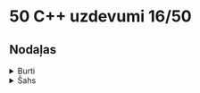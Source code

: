 # 50 C++ uzdevumi 16/50
## Nodaļas
<details>
<summary>Burti</summary>
<br>
  
## Burti 1 - 'a' skaits vārdā

### Definīcija
> Uzdevums sameklēt burtu 'a' skaitu dotajā vārdā.

### Ievaddatu raksturojums
> Ievaddatu vienīgajā rindā dots vārds. Vārda maksimālais burtu skaits ir 100.

### Izvaddatu raksturojums
> Izvaddatu vienīgajā rindā jāizvada viens skaitlis, kas norāda cik reižu šajā vārdā ir atkārtojies burts 'a'?

## Paraugdati
#### **Stdin**
<pre><code>abra</code></pre>
#### **Stdout**
<pre><code>2</code></pre>

### Mans rezultāts
> 5/5 punkti
### Links uz kodu
https://github.com/zieduvija/cpp50/blob/master/src/burti1.cpp
### Links uz uzdevumu
https://clevercode.lv/task/show/burti1
  


## Burti 2 - vārds no pirmajiem burtiem

### Definīcija
> Izdrukāt vārdu, kas veidojas no citu vārdu pirmajiem burtiem.

### Ievaddatu raksturojums
> Katrā no ievaddatu piecām rindām dots viens vārds.

### Izvaddatu raksturojums
> Izvaddatu vienīgajā rindā ir vārds, kas sastāv no piecu doto vārdu pirmajiem burtiem.

## Paraugdati
#### **Stdin**
<pre><code>sile<br>
abra<br>
upe<br>
lietus<br>
ezers</code></pre>
#### **Stdout**
<pre><code>saule</code></pre>

### Mans rezultāts
> 5/5 punkti
### Links uz kodu
https://github.com/zieduvija/cpp50/blob/master/src/burti2.cpp
### Links uz uzdevumu
https://clevercode.lv/task/show/burti2


## Burti 3 - pēdejais burts vārdā

### Definīcija
> Atrast vārda pēdējo burtu.

### Ievaddatu raksturojums
> Ievaddatu vienīgajā rindā dots vārds.

### Izvaddatu raksturojums
> Izvaddatu vienīgajā rindā ir dotā vārda pēdējais burts.

## Paraugdati
#### **Stdin**
<pre><code>bulta</code></pre>
#### **Stdout**
<pre><code>a</code></pre>

### Mans rezultāts
> 5/5 punkti
### Links uz kodu
https://github.com/zieduvija/cpp50/blob/master/src/burti2.cpp
### Links uz uzdevumu
https://clevercode.lv/task/show/burti3


## Burti 4 - dotā burta skaits vārdā

### Definīcija
> Atrast cik reižu dotais burts atkārtojas dotajā vārdā.

### Ievaddatu raksturojums
> Ievaddatu pirmajā rindā ir dots vārds, kura garums nepārsniedz 20 simbolus, bet otrajā rindā burts.

### Izvaddatu raksturojums
> Izvaddatu vienīgajā rindā ir skaitlis, kas norāda cik reižu dotais burts atkārtojas dotajā vārdā.

## Paraugdati
#### **Stdin**
<pre><code>abra<br>
a</code></pre>
#### **Stdout**
<pre><code>2</code></pre>

### Mans rezultāts
> 5/5 punkti
### Links uz kodu
https://github.com/zieduvija/cpp50/blob/master/src/burti4.cpp
### Links uz uzdevumu
https://clevercode.lv/task/show/burti4




## Burti 5 - kurš burts primais?

### Definīcija
> Atrast cik reižu dotais burts atkārtojas dotajā vārdā.

### Ievaddatu raksturojums
> Dots vārds, kura garums nepārsniedz 20 burtus un 2 burti. Atrast un izvadīt to burtu no diviem dotajiem, kurš, lasot doto vārdu, parādās pirmais. Zināms, ka katrs no burtiem vārdā sastopams tieši vienu reizi.

### Izvaddatu raksturojums
> Izvaddatu vienīgajā rindā ir atrastais burts.

## Paraugdati
#### **Stdin**
<pre><code>pasaka<br>
k<br>
s</code></pre>
#### **Stdout**
<pre><code>s</code></pre>

### Mans rezultāts
> 5/5 punkti
### Links uz kodu
https://github.com/zieduvija/cpp50/blob/master/src/burti5.cpp
### Links uz uzdevumu
https://clevercode.lv/task/show/burti5




## Burti 6 - vārda veidošana

### Definīcija
> Doti 2 vārdi, kuru garums nepārsniedz 20 burtus. Pārbaudīt vai no pirmā vārda burtiem var izveidot otro vārdu. Zināms, ka otrais vārds ir īsāks par pirmo un tajā neviens burts neatkārtojas. Atbildes ir **Var** un  **Nevar**.

### Ievaddatu raksturojums
> Ievaddatu pirmajās divās rindās doti 2 vārdi.


### Izvaddatu raksturojums
> Izvaddatu vienīgajā rindā ir vārds **Var** vai **Nevar**.

## Paraugdati
#### **Stdin**
<pre><code>saule<br>
sula</code></pre>
#### **Stdout**
<pre><code>Var</code></pre>

### Mans rezultāts
> 5/5 punkti
### Links uz kodu
https://github.com/zieduvija/cpp50/blob/master/src/burti6.cpp
### Links uz uzdevumu
https://clevercode.lv/task/show/burti6


## Burti 7 - aizstāj burtu

### Definīcija
> Dots vārds un 2 burti. Uzdevums sameklēt dotajā vārdā visus burtus, kas vienādi ar pirmo doto burtu un aizstāt tos ar otro doto burtu.

### Ievaddatu raksturojums
> Ievaddatu pirmajā rindā dots vārds, bet otrajā un trešajā rindā viens burts.


### Izvaddatu raksturojums
> Izvaddatu vienīgajā rindā jāizvada vārds pēc pārveidošanas..

## Paraugdati
#### **Stdin**
<pre><code>lapa<br>
a<br>
u</code></pre>
#### **Stdout**
<pre><code>lupu</code></pre>

### Mans rezultāts
> 5/5 punkti
### Links uz kodu
https://github.com/zieduvija/cpp50/blob/master/src/burti7.cpp
### Links uz uzdevumu
https://clevercode.lv/task/show/burti7

</details>

<details>
<summary>Šahs</summary>
<br>

## Šahs

### Definīcija
Uz 8x8 šaha galdiņa viena no lauciņiem novietots tornis. Galdiņa vertikāles un horizontāles tiek apzīmētas tā, kā redzams zīmējumā. Tādējādi katra lauciņa apzīmējums ir burts kopā ar ciparu, piemēram, b6, g1.

![sahs1-1](https://user-images.githubusercontent.com/118617121/224571166-2636287e-55d7-4479-8798-070da2f7fb78.gif)

Uzrakstiet programmu, kas noskaidro, ar kādu mazāko gājienu skaitu dotajā lauciņā novietotais tornis var nokļūt uz katru no 64 šaha galdiņa lauciņiem!

## Šahs 1 - Tornis

### Ievaddatu raksturojums
Ievaddatu vienīgajā rindā dots lauciņš (burts kopā ar ciparu, bez atdalošajām tukšumzīmēm), kurā novietots **tornis**.
### Izvaddatu raksturojums
Jāizvada 8 rindas, pa 8 simboliem katrā rindā. i-tās rindas j-tais simbols norāda, ar kādu mazāko gājienu skaitu tornis no sākuma rūtiņas var nokļūt lauciņā, kas atrodas uz (9-i)-tās horizontāles un j-tās vertikāles. Ja kādā lauciņā nokļūt nav iespējams, tad attiecīgajā pozīcijā jāizvada simbols “\*”.
## Paraugdati
#### **Stdin**
<pre><code>b6</code></pre>
#### **Stdout**
<pre><code>21222222<br>
21222222<br>
10111111<br>
21222222<br>
21222222<br>
21222222<br>
21222222<br>
21222222<br></code></pre>

### Mans rezultāts
> 17/17 punkti
### Links uz kodu
https://github.com/zieduvija/cpp50/blob/master/src/sahs1.cpp
### Links uz uzdevumu
https://clevercode.lv/task/show/sahs1


## Šahs 2 - Laidnis

### Ievaddatu raksturojums
Ievaddatu vienīgajā rindā dots lauciņš (burts kopā ar ciparu, bez atdalošajām tukšumzīmēm), kurā novietots **laidnis**.
### Izvaddatu raksturojums
Jāizvada 8 rindas, pa 8 simboliem katrā rindā. i-tās rindas j-tais simbols norāda, ar kādu mazāko gājienu skaitu laidnis no sākuma rūtiņas var nokļūt lauciņā, kas atrodas uz (9-i)-tās horizontāles un j-tās vertikāles. Ja kādā lauciņā nokļūt nav iespējams, tad attiecīgajā pozīcijā jāizvada simbols “\*”.

## Paraugdati
#### **Stdin**
<pre><code>b6</code></pre>
#### **Stdout**
<pre><code>*2*1*2*2<br>
1*1*2*2*<br>
*0*2*2*2<br>
1*1*2*2*<br>
*2*1*2*2<br>
2*2*1*2*<br>
*2*2*1*2<br>
2*2*2*1*</code></pre>

### Mans rezultāts
> 17/17 punkti
### Links uz kodu
https://github.com/zieduvija/cpp50/blob/master/src/sahs2.cpp
### Links uz uzdevumu
https://clevercode.lv/task/show/sahs2

## Šahs 3 - Dāma

### Ievaddatu raksturojums
Ievaddatu vienīgajā rindā dots lauciņš (burts kopā ar ciparu, bez atdalošajām tukšumzīmēm), kurā novietots **dāma**.

### Izvaddatu raksturojums
Jāizvada 8 rindas, pa 8 simboliem katrā rindā. i-tās rindas j-tais simbols norāda, ar kādu mazāko gājienu skaitu dāma no sākuma rūtiņas var nokļūt lauciņā, kas atrodas uz (9-i)-tās horizontāles un j-tās vertikāles. Ja kādā lauciņā nokļūt nav iespējams, tad attiecīgajā pozīcijā jāizvada simbols “\*”.

## Paraugdati
#### **Stdin**
<pre><code>b6</code></pre>
#### **Stdout**
<pre><code>21212222<br>
11122222<br>
10111111<br>
11122222<br>
21212222<br>
21221222<br>
21222122<br>
21222212<br></code></pre>

### Mans rezultāts
> 17/17 punkti
### Links uz kodu
https://github.com/zieduvija/cpp50/blob/master/src/sahs3.cpp
### Links uz uzdevumu
https://clevercode.lv/task/show/sahs3

## Šahs 4 - Karalis

### Ievaddatu raksturojums
Ievaddatu vienīgajā rindā dots lauciņš (burts kopā ar ciparu, bez atdalošajām tukšumzīmēm), kurā novietots **karalis**.

### Izvaddatu raksturojums
Jāizvada 8 rindas, pa 8 simboliem katrā rindā. i-tās rindas j-tais simbols norāda, ar kādu mazāko gājienu skaitu karalis no sākuma rūtiņas var nokļūt lauciņā, kas atrodas uz (9-i)-tās horizontāles un j-tās vertikāles. Ja kādā lauciņā nokļūt nav iespējams, tad attiecīgajā pozīcijā jāizvada simbols “\*”.


## Paraugdati
#### **Stdin**
<pre><code>b6</code></pre>
#### **Stdout**
<pre><code>22223456<br>
11123456<br>
10123456<br>
11123456<br>
22223456<br>
33333456<br>
44444456<br>
55555556<br></code></pre>

### Mans rezultāts
> 17/17 punkti
### Links uz kodu
https://github.com/zieduvija/cpp50/blob/master/src/sahs4.cpp
### Links uz uzdevumu
https://clevercode.lv/task/show/sahs4

## Šahs 5 - Zirdziņš

### Ievaddatu raksturojums
Izvaddatu vienīgajā rindā dots lauciņš (burts kopā ar ciparu, bez atdalošajām tukšumzīmēm), kurā novietots **zirdziņš**.

### Izvaddatu raksturojums
Jāizvada 8 rindas, pa 8 simboliem katrā rindā. i-tās rindas j-tais simbols norāda, ar kādu mazāko gājienu skaitu karalis no sākuma rūtiņas var nokļūt lauciņā, kas atrodas uz (9-i)-tās horizontāles un j-tās vertikāles. Ja kādā lauciņā nokļūt nav iespējams, tad attiecīgajā pozīcijā jāizvada simbols “\*”.


## Paraugdati
#### **Stdin**
<pre><code>b6</code></pre>
#### **Stdout**
<pre><code>12143234<br>
23212343<br>
30323234<br>
23212343<br>
12143234<br>
23232343<br>
32323434<br>
43434345<br></code></pre>

### Mans rezultāts
> 17/17 punkti
### Links uz kodu
https://github.com/zieduvija/cpp50/blob/master/src/sahs5.cpp
### Links uz uzdevumu
https://clevercode.lv/task/show/sahs5

## Šahs 6 - Tornis ar šķērsli

### Ievaddatu raksturojums
Ievaddatu pirmajā rindā dots lauciņš (burts kopā ar ciparu, bez atdalošajām tukšumzīmēm), kurā novietots **tornis**. Otrajā rindā dots **izgrieztais lauciņš**. Zināms, ka abi dotie lauciņi ir atšķirīgi.



### Izvaddatu raksturojums
Jāizvada 8 rindas, pa 8 simboliem katrā rindā. i-tās rindas j-tais simbols norāda, ar kādu mazāko gājienu skaitu **tornis** no sākuma lauciņa var nokļūt lauciņā, kas atrodas uz (9-i)-tās horizontāles un j-tās vertikāles. Ja kādā lauciņā nokļūt nav iespējams, tad attiecīgajā pozīcijā jāizvada simbols “\*”.


## Paraugdati
#### **Stdin**
<pre><code>b6<br>
f6</code></pre>
#### **Stdout**
<pre><code>21222222<br>
21222222<br>
10111*33<br>
21222222<br>
21222222<br>
21222222<br>
21222222<br>
21222222<br></code></pre>

### Mans rezultāts
> 17/17 punkti
### Links uz kodu
https://github.com/zieduvija/cpp50/blob/master/src/sahs6.cpp
### Links uz uzdevumu
https://clevercode.lv/task/show/sahs6


## Šahs 7 - Laidnis ar šķērsli

### Ievaddatu raksturojums
Ievaddatu pirmajā rindā dots lauciņš (burts kopā ar ciparu, bez atdalošajām tukšumzīmēm), kurā novietots **laidnis**. Otrajā rindā dots **izgrieztais lauciņš**. Zināms, ka abi dotie lauciņi ir atšķirīgi.



### Izvaddatu raksturojums
Jāizvada 8 rindas, pa 8 simboliem katrā rindā. i-tās rindas j-tais simbols norāda, ar kādu mazāko gājienu skaitu **laidnis** no sākuma lauciņa var nokļūt lauciņā, kas atrodas uz (9-i)-tās horizontāles un j-tās vertikāles. Ja kādā lauciņā nokļūt nav iespējams, tad attiecīgajā pozīcijā jāizvada simbols “\*”.


## Paraugdati
#### **Stdin**
<pre><code>b6<br>
f6</code></pre>
#### **Stdout**
<pre><code>*2*3*2*2<br>
2*2***2*<br>
*2*2*2*1<br>
2*2*2*1*<br>
*2*2*1*2<br>
1*2*1*2*<br>
*1*1*2*2<br>
2*0*2*2*<br></code></pre>

### Mans rezultāts
> 17/17 punkti
### Links uz kodu
https://github.com/zieduvija/cpp50/blob/master/src/sahs7.cpp
### Links uz uzdevumu
https://clevercode.lv/task/show/sahs7



## Šahs 8 - Dāma ar šķērsli

### Ievaddatu raksturojums
Ievaddatu pirmajā rindā dots lauciņš (burts kopā ar ciparu, bez atdalošajām tukšumzīmēm), kurā novietota **dāma**. Otrajā rindā dots **izgrieztais lauciņš**. Zināms, ka abi dotie lauciņi ir atšķirīgi.



### Izvaddatu raksturojums
Jāizvada 8 rindas, pa 8 simboliem katrā rindā. i-tās rindas j-tais simbols norāda, ar kādu mazāko gājienu skaitu **dāma** no sākuma lauciņa var nokļūt lauciņā, kas atrodas uz (9-i)-tās horizontāles un j-tās vertikāles. Ja kādā lauciņā nokļūt nav iespējams, tad attiecīgajā pozīcijā jāizvada simbols “\*”.


## Paraugdati
#### **Stdin**
<pre><code>b6<br>
f6</code></pre>
#### **Stdout**
<pre><code>21212222<br>
11122222<br>
10111*22<br>
11122222<br>
21212222<br>
21221222<br>
21222122<br>
21222212<br></code></pre>

### Mans rezultāts
> 17/17 punkti
### Links uz kodu
https://github.com/zieduvija/cpp50/blob/master/src/sahs8.cpp
### Links uz uzdevumu
https://clevercode.lv/task/show/sahs8


## Šahs 9 - Karalis ar šķērsli

### Ievaddatu raksturojums
Ievaddatu pirmajā rindā dots lauciņš (burts kopā ar ciparu, bez atdalošajām tukšumzīmēm), kurā novietots **karalis**. Otrajā rindā dots **izgrieztais lauciņš**. Zināms, ka abi dotie lauciņi ir atšķirīgi.




### Izvaddatu raksturojums
Jāizvada 8 rindas, pa 8 simboliem katrā rindā. i-tās rindas j-tais simbols norāda, ar kādu mazāko gājienu skaitu **karalis** no sākuma lauciņa var nokļūt lauciņā, kas atrodas uz (9-i)-tās horizontāles un j-tās vertikāles. Ja kādā lauciņā nokļūt nav iespējams, tad attiecīgajā pozīcijā jāizvada simbols “\*”.


## Paraugdati
#### **Stdin**
<pre><code>b6<br>
f6</code></pre>
#### **Stdout**
<pre><code>22223456<br>
11123456<br>
10123*56<br>
11123456<br>
22223456<br>
33333456<br>
44444456<br>
55555556<br></code></pre>

### Mans rezultāts
> 17/17 punkti
### Links uz kodu
https://github.com/zieduvija/cpp50/blob/master/src/sahs9.cpp
### Links uz uzdevumu
https://clevercode.lv/task/show/sahs9
</details>



